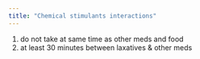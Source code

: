 ```yaml
---
title: "Chemical stimulants interactions"
---
```

1) do not take at same time as other meds and food
2) at least 30 minutes between laxatives &amp; other meds

